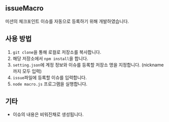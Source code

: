 ## issueMacro
미션의 체크포인트 이슈를 자동으로 등록하기 위해 개발하였습니다.

## 사용 방법

1. ```git clone```을 통해 로컬로 저장소를 복사합니다.
2. 해당 저장소에서 ```npm install```을 합니다.
3. ```setting.json```에 계정 정보와 이슈를 등록할 저장소 명을 지정합니다. (nickname까지 모두 입력)
4. ```issue```파일에 등록할 이슈를 입력합니다.
5. ```node macro.js``` 프로그램을 실행합니다.

## 기타
- 이슈의 내용은 비워진채로 생성됩니다.

